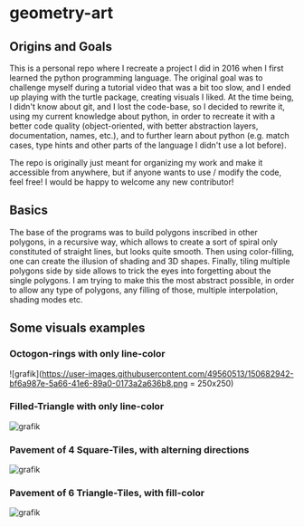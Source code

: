 # geometry-art

## Origins and Goals
This is a personal repo where I recreate a project I did in 2016 when I first learned the python programming language.
The original goal was to challenge myself during a tutorial video that was a bit too slow, and I ended up playing with 
the turtle package, creating visuals I liked. At the time being, I didn't know about git, and I lost the code-base, so
I decided to rewrite it, using my current knowledge about python, in order to recreate it with a better code quality
(object-oriented, with better abstraction layers, documentation, names, etc.), and to further learn about python 
(e.g. match cases, type hints and other parts of the language I didn't use a lot before).

The repo is originally just meant for organizing my work and make it accessible from anywhere, but if anyone wants 
to use / modify the code, feel free! I would be happy to welcome any new contributor!

## Basics
The base of the programs was to build polygons inscribed in other polygons, in a recursive way, which allows to create 
a sort of spiral only constituted of straight lines, but looks quite smooth. Then using color-filling, one can create 
the illusion of shading and 3D shapes. Finally, tiling multiple polygons side by side allows to trick the eyes into
forgetting about the single polygons.
I am trying to make this the most abstract possible, in order to allow any type of polygons, any filling of those, 
multiple interpolation, shading modes etc.

## Some visuals examples

### Octogon-rings with only line-color
![grafik](https://user-images.githubusercontent.com/49560513/150682942-bf6a987e-5a66-41e6-89a0-0173a2a636b8.png = 250x250)

### Filled-Triangle with only line-color
![grafik](https://user-images.githubusercontent.com/49560513/150682948-532bdbb3-369d-48ca-b737-eea7f16e9735.png)

### Pavement of 4 Square-Tiles, with alterning directions
![grafik](https://user-images.githubusercontent.com/49560513/150682956-52abddb7-8157-4f60-beba-77ec3366ee8e.png)

### Pavement of 6 Triangle-Tiles, with fill-color
![grafik](https://user-images.githubusercontent.com/49560513/150682959-dd3061e9-aca6-4408-9d36-d561a868a644.png)
